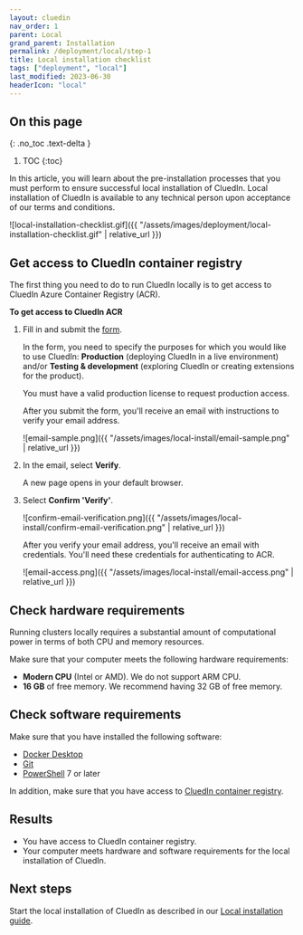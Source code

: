 ```yaml
---
layout: cluedin
nav_order: 1
parent: Local
grand_parent: Installation
permalink: /deployment/local/step-1
title: Local installation checklist
tags: ["deployment", "local"]
last_modified: 2023-06-30
headerIcon: "local"
---
```

## On this page
{: .no_toc .text-delta }
1. TOC
{:toc}

In this article, you will learn about the pre-installation processes that you must perform to ensure successful local installation of CluedIn. Local installation of CluedIn is available to any technical person upon acceptance of our terms and conditions.

![local-installation-checklist.gif]({{ "/assets/images/deployment/local-installation-checklist.gif" | relative_url }})

## Get access to CluedIn container registry

The first thing you need to do to run CluedIn locally is to get access to CluedIn Azure Container Registry (ACR).

**To get access to CluedIn ACR**

1. Fill in and submit the [form](https://forms.office.com/pages/responsepage.aspx?id=YSiu9fyznUSp50nBTQEawIEsLHex0dtAnRBIgXFdeu5UQ0ZFWU0wUFI4N1lDMkRRSFpPSUg2QjdSWCQlQCN0PWcu).

    In the form, you need to specify the purposes for which you would like to use CluedIn: **Production** (deploying CluedIn in a live environment) and/or **Testing & development** (exploring CluedIn or creating extensions for the product).

    You must have a valid production license to request production access.

    After you submit the form, you'll receive an email with instructions to verify your email address.
    
    ![email-sample.png]({{ "/assets/images/local-install/email-sample.png" | relative_url }})

1. In the email, select **Verify**.

    A new page opens in your default browser.

1. Select **Confirm 'Verify'**.

    ![confirm-email-verification.png]({{ "/assets/images/local-install/confirm-email-verification.png" | relative_url }})
    
    After you verify your email address, you'll receive an email with credentials. You'll need these credentials for authenticating to ACR.

    ![email-access.png]({{ "/assets/images/local-install/email-access.png" | relative_url }})

## Check hardware requirements

Running clusters locally requires a substantial amount of computational power in terms of both CPU and memory resources.

Make sure that your computer meets the following hardware requirements:

- **Modern CPU** (Intel or AMD). We do not support ARM CPU.
- **16 GB** of free memory. We recommend having 32 GB of free memory.

## Check software requirements

Make sure that you have installed the following software:

- [Docker Desktop](https://www.docker.com/products/docker-desktop/)
- [Git](https://gitforwindows.org/)
- [PowerShell](https://learn.microsoft.com/en-us/powershell/scripting/install/installing-powershell?view=powershell-7.3) 7 or later

In addition, make sure that you have access to [CluedIn container registry](#get-access-to-cluedin-container-registry).

## Results

- You have access to CluedIn container registry.
- Your computer meets hardware and software requirements for the local installation of CluedIn.

## Next steps

Start the local installation of CluedIn as described in our [Local installation guide](/deployment/local/step-2).